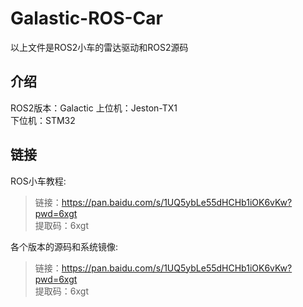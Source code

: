 # Galastic-ROS-Car
以上文件是ROS2小车的雷达驱动和ROS2源码  

## 介绍
ROS2版本：Galactic
上位机：Jeston-TX1  
下位机：STM32  

## 链接
ROS小车教程:  
> 链接：https://pan.baidu.com/s/1UQ5ybLe55dHCHb1iOK6vKw?pwd=6xgt  
> 提取码：6xgt  

各个版本的源码和系统镜像:  
> 链接：https://pan.baidu.com/s/1UQ5ybLe55dHCHb1iOK6vKw?pwd=6xgt  
> 提取码：6xgt
